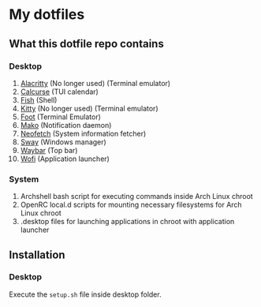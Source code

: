 # My dotfiles
## What this dotfile repo contains
### Desktop
1. [Alacritty](https://github.com/alacritty/alacritty) (No longer used) (Terminal emulator)
2. [Calcurse](https://github.com/lfos/calcurse) (TUI calendar)
3. [Fish](https://github.com/fish-shell/fish-shell) (Shell)
4. [Kitty](https://github.com/kovidgoyal/kitty) (No longer used) (Terminal emulator)
5. [Foot](https://codeberg.org/dnkl/foot/) (Terminal Emulator)
5. [Mako](https://github.com/emersion/mako) (Notification daemon)
6. [Neofetch](https://github.com/dylanaraps/neofetch) (System information fetcher)
7. [Sway](https://github.com/swaywm/sway) (Windows manager)
8. [Waybar](https://github.com/Alexays/Waybar) (Top bar)
9. [Wofi](https://hg.sr.ht/~scoopta/wofi) (Application launcher)

### System
1. Archshell bash script for executing commands inside Arch Linux chroot
2. OpenRC local.d scripts for mounting necessary filesystems for Arch Linux chroot
3. .desktop files for launching applications in chroot with application launcher

## Installation
### Desktop
Execute the ```setup.sh``` file inside desktop folder.
